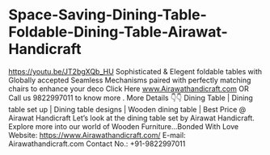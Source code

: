 # Space-Saving-Dining-Table-Foldable-Dining-Table-Airawat-Handicraft
https://youtu.be/JT2bgXQb_HU    Sophisticated &amp; Elegent foldable tables with Globally accepted Seamless Mechanisms paired with perfectly matching chairs to enhance your deco Click Here www.Airawathandicraft.com  OR Call us 9822997011 to know more . More Details 👇👇 Dining Table | Dining table set up | Dining table designs | Wooden dining table | Best Price @ Airawat Handicraft   Let’s look at the dining table set by Airawat Handicraft.  Explore more into our world of Wooden Furniture...Bonded With Love  Website: https://www.Airawathandicraft.com/ E-mail: Airawathandicraft.com Contact No.: +91-9822997011
